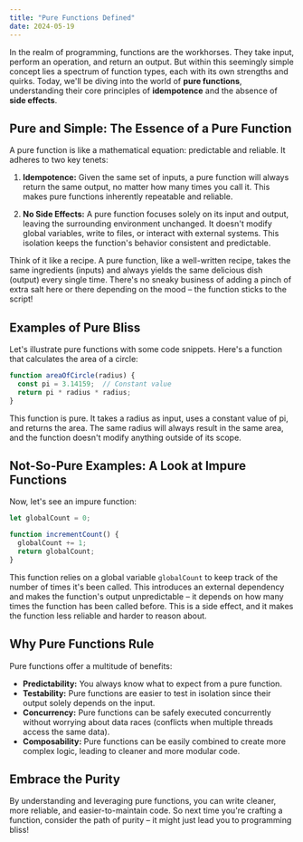 ```yaml
---
title: "Pure Functions Defined"
date: 2024-05-19
---
```



In the realm of programming, functions are the workhorses. They take input, 
perform an operation, and return an output. But within this seemingly simple 
concept lies a spectrum of function types, each with its own strengths and 
quirks. Today, we'll be diving into the world of **pure functions**, 
understanding their core principles of **idempotence** and the absence of 
**side effects**.

## Pure and Simple: The Essence of a Pure Function

A pure function is like a mathematical equation: predictable and reliable. It 
adheres to two key tenets:

1. **Idempotence:** Given the same set of inputs, a pure function will always 
return the same output, no matter how many times you call it. This makes pure 
functions inherently repeatable and reliable.

2. **No Side Effects:**  A pure function focuses solely on its input and output, 
leaving the surrounding environment unchanged. It doesn't modify global 
variables, write to files, or interact with external systems.  This isolation 
keeps the function's behavior consistent and predictable.

Think of it like a recipe. A pure function, like a well-written recipe, takes 
the same ingredients (inputs) and always yields the same delicious dish (output) 
every single time. There's no sneaky business of adding a pinch of extra salt 
here or there depending on the mood – the function sticks to the script!

## Examples of Pure Bliss

Let's illustrate pure functions with some code snippets. Here's a function that 
calculates the area of a circle:

```javascript
function areaOfCircle(radius) {
  const pi = 3.14159;  // Constant value
  return pi * radius * radius;
}
```

This function is pure. It takes a radius as input, uses a constant value of pi, 
and returns the area. The same radius will always result in the same area, and 
the function doesn't modify anything outside of its scope.

## Not-So-Pure Examples: A Look at Impure Functions

Now, let's see an impure function:

```javascript
let globalCount = 0;

function incrementCount() {
  globalCount += 1;
  return globalCount;
}
```

This function relies on a global variable `globalCount` to keep track of the 
number of times it's been called. This introduces an external dependency and 
makes the function's output unpredictable – it depends on how many times the 
function has been called before.  This is a side effect, and it makes the 
function less reliable and harder to reason about.

## Why Pure Functions Rule

Pure functions offer a multitude of benefits:

- **Predictability:** You always know what to expect from a pure function.
- **Testability:** Pure functions are easier to test in isolation since their 
output solely depends on the input.
- **Concurrency:** Pure functions can be safely executed concurrently without 
worrying about data races (conflicts when multiple threads access the same data).
- **Composability:** Pure functions can be easily combined to create more complex 
logic, leading to cleaner and more modular code.

## Embrace the Purity

By understanding and leveraging pure functions, you can write cleaner, more 
reliable, and easier-to-maintain code.  So next time you're crafting a function, 
consider the path of purity – it might just lead you to programming bliss!
